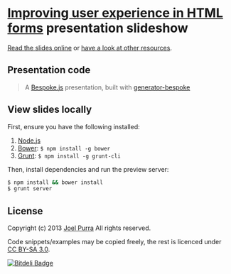 # [Improving user experience in HTML forms](http://joelpurra.github.io/html-forms-presentation/) presentation slideshow

[Read the slides online](http://joelpurra.github.io/html-forms-presentation/) or [have a look at other resources](http://joelpurra.github.io/html-forms/).



## Presentation code

> A [Bespoke.js](http://markdalgleish.com/projects/bespoke.js) presentation, built with [generator-bespoke](https://github.com/markdalgleish/generator-bespoke)

## View slides locally

First, ensure you have the following installed:

1. [Node.js](http://nodejs.org)
2. [Bower](http://bower.io): `$ npm install -g bower`
3. [Grunt](http://gruntjs.com): `$ npm install -g grunt-cli`

Then, install dependencies and run the preview server:

```bash
$ npm install && bower install
$ grunt server
```



## License
Copyright (c) 2013 [Joel Purra](http://joelpurra.com/)
All rights reserved.

Code snippets/examples may be copied freely, the rest is licenced under [CC BY-SA 3.0](https://creativecommons.org/licenses/by-sa/3.0/).



[![Bitdeli Badge](https://d2weczhvl823v0.cloudfront.net/joelpurra/html-forms-presentation/trend.png)](https://bitdeli.com/free "Bitdeli Badge")
